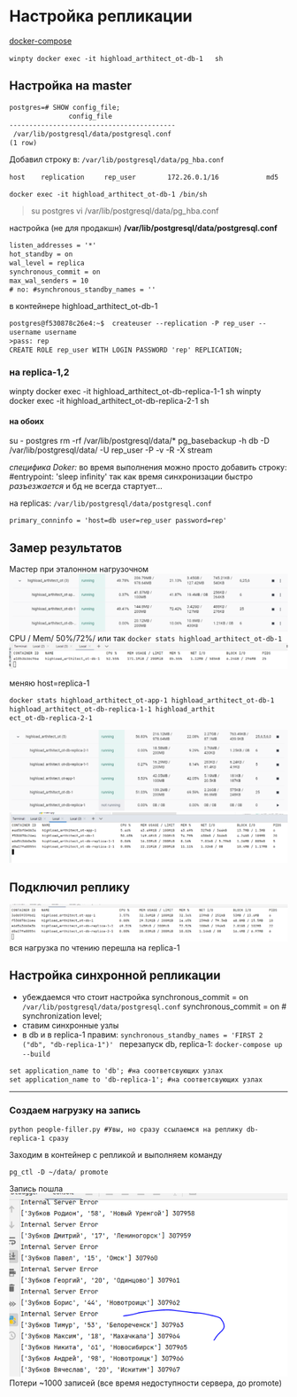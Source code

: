 # Настройка репликации 
[docker-compose](../docker-compose.yml)

`winpty docker exec -it highload_arthitect_ot-db-1   sh`

## Настройка на master
```
postgres=# SHOW config_file;
               config_file                
------------------------------------------
 /var/lib/postgresql/data/postgresql.conf
(1 row)
```

Добавил строку в:
`/var/lib/postgresql/data/pg_hba.conf`

`host    replication     rep_user        172.26.0.1/16            md5`

`docker exec -it highload_arthitect_ot-db-1 /bin/sh`
>su postgres
>  vi /var/lib/postgresql/data/pg_hba.conf

настройка (не для продакшн)
**/var/lib/postgresql/data/postgresql.conf**
```commandline
listen_addresses = '*'
hot_standby = on
wal_level = replica
synchronous_commit = on
max_wal_senders = 10
# no: #synchronous_standby_names = ''
```

в контейнере highload_arthitect_ot-db-1 
```
postgres@f530878c26e4:~$  createuser --replication -P rep_user --username username
>pass: rep
CREATE ROLE rep_user WITH LOGIN PASSWORD 'rep' REPLICATION;
```

### на replica-1,2
winpty docker exec -it highload_arthitect_ot-db-replica-1-1   sh
winpty docker exec -it highload_arthitect_ot-db-replica-2-1   sh
#### на обоих 
su - postgres 
rm -rf /var/lib/postgresql/data/* 
pg_basebackup -h db  -D  /var/lib/postgresql/data/ -U rep_user -P -v -R  -X stream

_специфика Doker:_
во время выполнения можно просто добавить строку:
    #entrypoint: 'sleep infinity'
так как время синхронизации быстро _разъезжается_ и бд не всегда стартует...

на replicas:
`/var/lib/postgresql/data/postgresql.conf`
````
primary_conninfo = 'host=db user=rep_user password=rep'
````



## Замер результатов 
Мастер при эталонном нагрузочном
![img_1.png](img_1.png)
CPU / Mem/ 
50%/72%/ 
или так 
`docker stats highload_arthitect_ot-db-1`
![img_2.png](img_2.png)


меняю host=replica-1
```commandline
docker stats highload_arthitect_ot-app-1 highload_arthitect_ot-db-1 highload_arthitect_ot-db-replica-1-1 highload_arthit
ect_ot-db-replica-2-1
```
![img_3.png](img_3.png)
![img_4.png](img_4.png)

## Подключил реплику 
![img_5.png](img_5.png)
вся нагрузка по чтению перешла на replica-1


## Настройка синхронной репликации
- убеждаемся что стоит настройка synchronous_commit = on
`/var/lib/postgresql/data/postgresql.conf` 
synchronous_commit = on         # synchronization level;
- ставим синхронные узлы
- в db и в replica-1 правим:
`synchronous_standby_names = 'FIRST 2 ("db", "db-replica-1")' `
перезапуск db, replica-1:
`docker-compose up --build`

```commandline
set application_name to 'db'; #на соответсвующих узлах
set application_name to 'db-replica-1'; #на соответсвующих узлах
```

---

### Создаем нагрузку на запись

```commandline
python people-filler.py #Увы, но сразу ссылаемся на реплику db-replica-1 сразу
```

Заходим в контейнер с репликой и выполняем команду
```
pg_ctl -D ~/data/ promote
```

Запись пошла
![img_6.png](img_6.png)
Потери ~1000 записей (все время недоступности сервера, до promote)